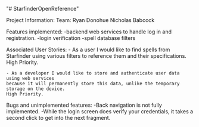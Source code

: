 "# StarfinderOpenReference" 

Project Information:
  Team:
    Ryan Donohue
    Nicholas Babcock
    
    
Features implemented:
  -backend web services to handle log in and registration.
  -login verification 
  -spell database filters 
  
  Associated User Stories:
    - As a user I would like to find spells from Starfinder using various filters to reference
    them and their specifications. High Priority.
    
    - As a developer I would like to store and authenticate user data using web services
    because it will permanently store this data, unlike the temporary storage on the device.
    High Priority.
    
  Bugs and unimplemented features:
    -Back navigation is not fully implemented.
    -While the login screen does verify your credentials, it takes a second click to get into the next fragment.
    
